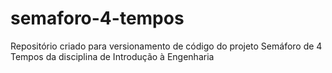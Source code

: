# semaforo-4-tempos
Repositório criado para versionamento de código do projeto Semáforo de 4 Tempos da disciplina de Introdução à Engenharia
